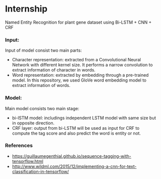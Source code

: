 # Internship
Named Entity Recognition for plant gene dataset using Bi-LSTM + CNN + CRF

### Input:
 Input of model consist two main parts:
 * Character representation: extracted from a Convolutional Neural Network with different kernel size. It performs a narrow convolution to extract information of character in words.
 * Word representation: extracted by embedding through a pre-trained model. In this repository, we used GloVe word embedding model to extract information of words. 

### Model: 
Main model consists two main stage: 
 * bi-lSTM model: includings independent LSTM model with same size but in opposite direction.
 * CRF layer: output from bi-LSTM will be used as input for CRF to compute the tag score and also predict the word is entity or not.

### References
 * https://guillaumegenthial.github.io/sequence-tagging-with-tensorflow.html
 * http://www.wildml.com/2015/12/implementing-a-cnn-for-text-classification-in-tensorflow/
